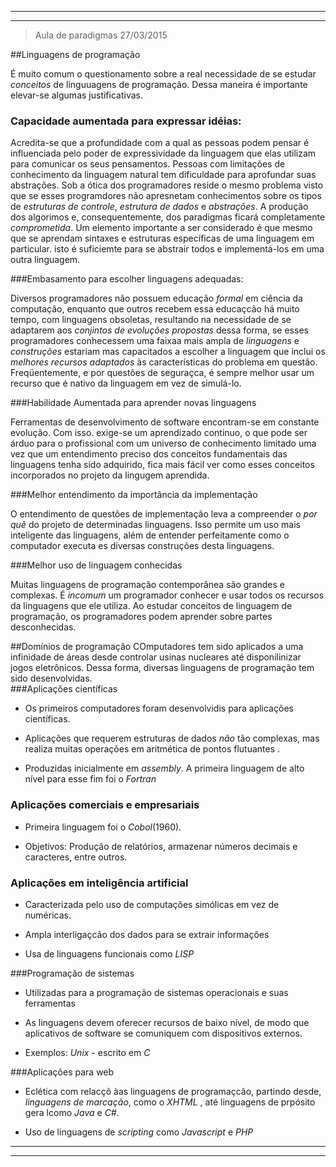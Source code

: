 
----

----

> Aula de paradigmas 27/03/2015

##Linguagens de programação

É muito comum o questionamento sobre a real necessidade de se estudar *conceitos* de linguuagens de programação. Dessa maneira é importante elevar-se algumas justificativas.

### Capacidade aumentada para expressar idéias: 

Acredita-se que a profundidade com a qual as pessoas podem pensar é influenciada pelo poder de expressividade da linguagem que elas utilizam para comunicar os  seus pensamentos. Pessoas com limitações de conhecimento da linguagem natural tem dificuldade para aprofundar suas abstrações. Sob a ótica dos programadores reside o mesmo problema visto que se esses programdores não apresnetam conhecimentos sobre os tipos de *estruturas de controle*, *estrutura de dados* e *abstrações*. A produção dos algorimos e, consequentemente, dos paradigmas ficará completamente *comprometida*.
Um elemento importante a ser considerado é que mesmo que se aprendam sintaxes e estruturas específicas de uma linguagem em particular. isto é suficiemte para se abstrair todos e implementá-los em uma outra linguagem.

###Embasamento para escolher linguagens adequadas:

Diversos programadores não possuem educação *formal* em ciência da computação, enquanto que outros recebem essa educaçcão há muito tempo, com linguagens obsoletas, resultando na necessidade de se adaptarem aos *conjintos de evoluções propostas* dessa forma, se esses programadores conhecessem uma faixaa mais ampla de *linguagens* e *construções* estariam mas capacitados a escolher a linguagem que inclui os *melhores recursos adaptados* às características do problema em questão.
Freqüentemente, e por questões de seguraçca, é sempre melhor usar um recurso que é nativo da linguagem em vez de simulá-lo.

###Habilidade Aumentada para aprender novas linguagens

Ferramentas de desenvolvimento de software encontram-se em constante evolução. Com isso. exige-se um aprendizado continuo, o que pode ser árduo para o profissional com um universo de conhecimento limitado uma vez que um entendimento preciso dos conceitos fundamentais das linguagens tenha sido adquirido, fica mais fácil ver como esses conceitos incorporados no projeto da lingugem aprendida.

###Melhor entendimento da importância da implementação

O entendimento de questões de implementação leva a compreender o *por quê* do projeto de determinadas linguagens. Isso permite um uso mais inteligente das linguagens, além de entender perfeitamente como o computador executa es diversas construções desta linguagens.

###Melhor uso de linguagem conhecidas

Muitas linguagens de programação contemporânea são grandes e complexas.  É *incomum* um programador conhecer e usar todos os recursos da linguagens que ele utiliza. Ao estudar conceitos de linguagem de programação, os programadores podem aprender sobre partes desconhecidas.

##Domínios de programação
COmputadores tem sido aplicados a uma infinidade de áreas desde controlar usinas nucleares até disponilinizar jogos eletrônicos. Dessa forma, diversas linguagens de programação tem sido desenvolvidas.	
###Aplicações científicas

- Os primeiros computadores foram desenvolvidis para aplicações científicas.

- Aplicações que requerem estruturas de dados *não* tão complexas, mas realiza muitas operações em aritmética de pontos flutuantes .

- Produzidas inicialmente em *assembly*. A primeira linguagem de alto nível para esse fim foi o *Fortran* 

### Aplicações comerciais e empresariais
- Primeira linguagem foi o *Cobol*(1960).

- Objetivos: Produção de relatórios, armazenar números decimais e caracteres, entre outros. 

### Aplicações em inteligência artificial

- Caracterizada pelo uso de computações simólicas em vez de numéricas.

- Ampla interligaçcão dos dados para se extrair informações

- Usa de linguagens funcionais como *LISP*

###Programação de sistemas

- Utilizadas para a programação de sistemas operacionais e suas ferramentas

- As linguagens devem oferecer recursos de baixo nível, de modo que aplicativos de software se comuniquem com dispositivos externos.

- Exemplos: *Unix* - escrito em *C*

###Aplicações para web
- Eclética com relacçõ àas linguagens de programaçcão, partindo desde, *linguagens de marcação*, como o *XHTML* , até linguagens de prpósito gera lcomo *Java* e *C#*.

- Uso de linguagens de *scripting* como *Javascript* e *PHP* 

----

----
